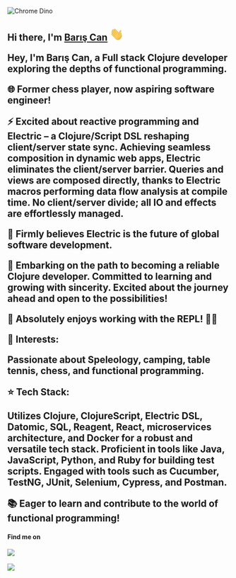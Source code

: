 <!--

**Baris Can Ates** is a ✨ _special_ ✨ repository because its `README.md` (this file) appears on your GitHub profile.

-->


![Chrome Dino](https://mir-s3-cdn-cf.behance.net/project_modules/max_1200/4ff07986208593.5d9a654e92f36.gif)

<h2 align="left">Hi there, I'm <a href="https://www.linkedin.com/in/bariscanates" target="_blank" rel="noopener noreferrer">Barış Can</a> <img src="https://raw.githubusercontent.com/ABSphreak/ABSphreak/master/gifs/Hi.gif" height="30" />


Hey, I'm Barış Can, a Full stack Clojure developer exploring the depths of functional programming.

🌐 Former chess player, now aspiring software engineer!

⚡ Excited about reactive programming and Electric – a Clojure/Script DSL reshaping client/server state sync. Achieving seamless composition in dynamic web apps, Electric eliminates the client/server barrier. Queries and views are composed directly, thanks to Electric macros performing data flow analysis at compile time. No client/server divide; all IO and effects are effortlessly managed.

🚀 Firmly believes Electric is the future of global software development.

🌱 Embarking on the path to becoming a reliable Clojure developer. Committed to learning and growing with sincerity. Excited about the journey ahead and open to the possibilities!

💖 Absolutely enjoys working with the REPL! 🔄💖

🌟 Interests:

Passionate about Speleology, camping, table tennis, chess, and functional programming.

⭐ Tech Stack:

Utilizes Clojure, ClojureScript, Electric DSL, Datomic, SQL, Reagent, React, microservices architecture, and Docker for a robust and versatile tech stack.
Proficient in tools like Java, JavaScript, Python, and Ruby for building test scripts.
Engaged with tools such as Cucumber, TestNG, JUnit, Selenium, Cypress, and Postman.

📚 Eager to learn and contribute to the world of functional programming!
<br />

#### Find me on  

 <p align='left'>

 <a href="https://www.linkedin.com/in/bariscanates" target="_blank"><img height="25" src="https://raw.githubusercontent.com/UjwalKandi/UjwalKandi/changes-to-readme/svg/linkedin%20rect.svg"></a>&nbsp;&nbsp;

 <a href="https://www.instagram.com/katarn_ken" target="_blank"><img height="25" src="https://raw.githubusercontent.com/UjwalKandi/UjwalKandi/changes-to-readme/svg/insta%20rect.svg"></a>&nbsp;&nbsp;

 
 </p>

